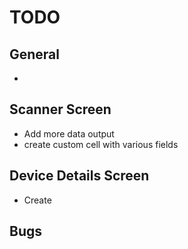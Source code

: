 TODO
====

General
-------
 * 

Scanner Screen
--------------
 * Add more data output
 * create custom cell with various fields
 
Device Details Screen
---------------------
 * Create
 
Bugs
----
